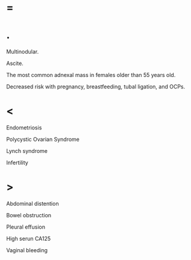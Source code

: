 # =

# .

Multinodular.

Ascite.

The most common adnexal mass in females older than 55 years old.

Decreased risk with pregnancy, breastfeeding, tubal ligation, and OCPs.

# <

Endometriosis

Polycystic Ovarian Syndrome

Lynch syndrome

Infertility

# >

Abdominal distention

Bowel obstruction

Pleural effusion

High serun CA125

Vaginal bleeding

